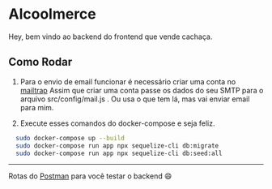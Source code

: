 # Alcoolmerce

Hey, bem vindo ao backend do frontend que vende cachaça.

## Como Rodar

1. Para o envio de email funcionar é necessário criar uma conta no [mailtrap](https://mailtrap.io/)
   Assim que criar uma conta passe os dados do seu SMTP para o arquivo src/config/mail.js .
   Ou usa o que tem lá, mas vai enviar email para mim.

2. Execute esses comandos do docker-compose e seja feliz.

```bash
  sudo docker-compose up --build
  sudo docker-compose run app npx sequelize-cli db:migrate
  sudo docker-compose run app npx sequelize-cli db:seed:all
```

<hr>

Rotas do [Postman](https://www.getpostman.com/collections/80ed9bab4c17e8c3fe1a) para você testar o backend 😄
